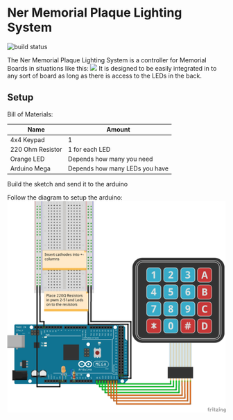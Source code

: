 # Ner Memorial Plaque Lighting System

![build status](https://img.shields.io/badge/build-ok-brightgreen.svg)

The Ner Memorial Plaque Lighting System is a controller for Memorial Boards in situations like this:
![](https://www.bcd-urbex.com/wp-content/uploads/2014/02/IMG_8063_4_5_6_7_tonemapped2.jpg)
It is designed to be easily integrated in to any sort of board as long as there is access to the LEDs in the back.

## Setup
Bill of Materials:

| Name           | Amount                       |
| -------------- | ---------------------------- |
|4x4 Keypad      |1                             |
|220 Ohm Resistor|1 for each LED                |
|Orange LED      |Depends how many you need     |
|Arduino Mega    |Depends how many LEDs you have|

Build the sketch and send it to the arduino

Follow the diagram to setup the arduino:
![](layout.jpg)